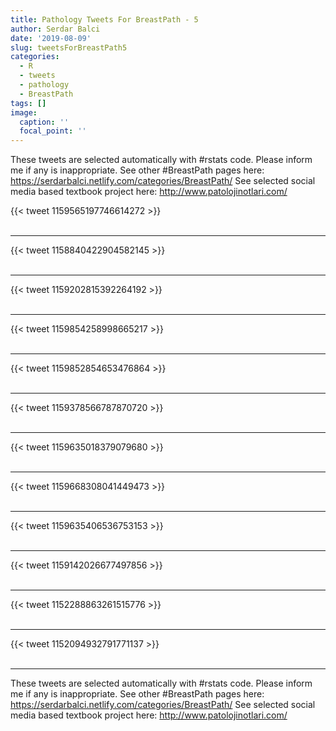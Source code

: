 ```yaml
---
title: Pathology Tweets For BreastPath - 5
author: Serdar Balci
date: '2019-08-09'
slug: tweetsForBreastPath5
categories:
  - R
  - tweets
  - pathology
  - BreastPath
tags: []
image:
  caption: ''
  focal_point: ''
---
```



These tweets are selected automatically with #rstats code. Please inform me if any is inappropriate.
See other #BreastPath pages here: https://serdarbalci.netlify.com/categories/BreastPath/ 
See selected social media based textbook project here: http://www.patolojinotlari.com/

{{< tweet 1159565197746614272 >}}
<br>
<br>
<hr>
{{< tweet 1158840422904582145 >}}
<br>
<br>
<hr>
{{< tweet 1159202815392264192 >}}
<br>
<br>
<hr>
{{< tweet 1159854258998665217 >}}
<br>
<br>
<hr>
{{< tweet 1159852854653476864 >}}
<br>
<br>
<hr>
{{< tweet 1159378566787870720 >}}
<br>
<br>
<hr>
{{< tweet 1159635018379079680 >}}
<br>
<br>
<hr>
{{< tweet 1159668308041449473 >}}
<br>
<br>
<hr>
{{< tweet 1159635406536753153 >}}
<br>
<br>
<hr>
{{< tweet 1159142026677497856 >}}
<br>
<br>
<hr>
{{< tweet 1152288863261515776 >}}
<br>
<br>
<hr>
{{< tweet 1152094932791771137 >}}
<br>
<br>
<hr>


These tweets are selected automatically with #rstats code. Please inform me if any is inappropriate.
See other #BreastPath pages here: https://serdarbalci.netlify.com/categories/BreastPath/ 
See selected social media based textbook project here: http://www.patolojinotlari.com/
